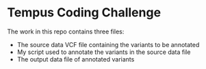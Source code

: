 # Tempus Coding Challenge
The work in this repo contains three files:
* The source data VCF file containing the variants to be annotated
* My script used to annotate the variants in the source data file
* The output data file of annotated variants

